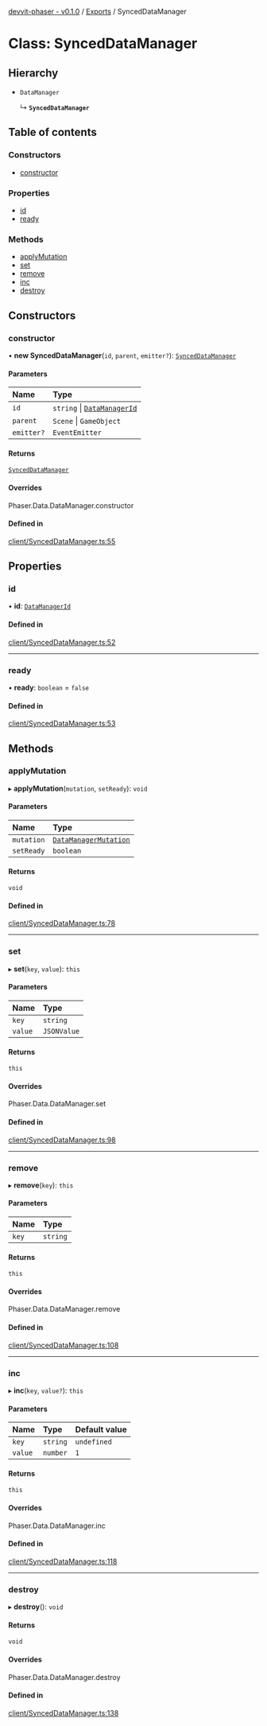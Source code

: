 [devvit-phaser - v0.1.0](../README.md) / [Exports](../modules.md) / SyncedDataManager

# Class: SyncedDataManager

## Hierarchy

- `DataManager`

  ↳ **`SyncedDataManager`**

## Table of contents

### Constructors

- [constructor](SyncedDataManager.md#constructor)

### Properties

- [id](SyncedDataManager.md#id)
- [ready](SyncedDataManager.md#ready)

### Methods

- [applyMutation](SyncedDataManager.md#applymutation)
- [set](SyncedDataManager.md#set)
- [remove](SyncedDataManager.md#remove)
- [inc](SyncedDataManager.md#inc)
- [destroy](SyncedDataManager.md#destroy)

## Constructors

### constructor

• **new SyncedDataManager**(`id`, `parent`, `emitter?`): [`SyncedDataManager`](SyncedDataManager.md)

#### Parameters

| Name | Type |
| :------ | :------ |
| `id` | `string` \| [`DataManagerId`](../modules.md#datamanagerid) |
| `parent` | `Scene` \| `GameObject` |
| `emitter?` | `EventEmitter` |

#### Returns

[`SyncedDataManager`](SyncedDataManager.md)

#### Overrides

Phaser.Data.DataManager.constructor

#### Defined in

[client/SyncedDataManager.ts:55](https://github.com/fizx/devvit-phaser/blob/412a642a3a98a03bf90214530acba9c58185c5cb/src/client/SyncedDataManager.ts#L55)

## Properties

### id

• **id**: [`DataManagerId`](../modules.md#datamanagerid)

#### Defined in

[client/SyncedDataManager.ts:52](https://github.com/fizx/devvit-phaser/blob/412a642a3a98a03bf90214530acba9c58185c5cb/src/client/SyncedDataManager.ts#L52)

___

### ready

• **ready**: `boolean` = `false`

#### Defined in

[client/SyncedDataManager.ts:53](https://github.com/fizx/devvit-phaser/blob/412a642a3a98a03bf90214530acba9c58185c5cb/src/client/SyncedDataManager.ts#L53)

## Methods

### applyMutation

▸ **applyMutation**(`mutation`, `setReady`): `void`

#### Parameters

| Name | Type |
| :------ | :------ |
| `mutation` | [`DataManagerMutation`](../modules.md#datamanagermutation) |
| `setReady` | `boolean` |

#### Returns

`void`

#### Defined in

[client/SyncedDataManager.ts:78](https://github.com/fizx/devvit-phaser/blob/412a642a3a98a03bf90214530acba9c58185c5cb/src/client/SyncedDataManager.ts#L78)

___

### set

▸ **set**(`key`, `value`): `this`

#### Parameters

| Name | Type |
| :------ | :------ |
| `key` | `string` |
| `value` | `JSONValue` |

#### Returns

`this`

#### Overrides

Phaser.Data.DataManager.set

#### Defined in

[client/SyncedDataManager.ts:98](https://github.com/fizx/devvit-phaser/blob/412a642a3a98a03bf90214530acba9c58185c5cb/src/client/SyncedDataManager.ts#L98)

___

### remove

▸ **remove**(`key`): `this`

#### Parameters

| Name | Type |
| :------ | :------ |
| `key` | `string` |

#### Returns

`this`

#### Overrides

Phaser.Data.DataManager.remove

#### Defined in

[client/SyncedDataManager.ts:108](https://github.com/fizx/devvit-phaser/blob/412a642a3a98a03bf90214530acba9c58185c5cb/src/client/SyncedDataManager.ts#L108)

___

### inc

▸ **inc**(`key`, `value?`): `this`

#### Parameters

| Name | Type | Default value |
| :------ | :------ | :------ |
| `key` | `string` | `undefined` |
| `value` | `number` | `1` |

#### Returns

`this`

#### Overrides

Phaser.Data.DataManager.inc

#### Defined in

[client/SyncedDataManager.ts:118](https://github.com/fizx/devvit-phaser/blob/412a642a3a98a03bf90214530acba9c58185c5cb/src/client/SyncedDataManager.ts#L118)

___

### destroy

▸ **destroy**(): `void`

#### Returns

`void`

#### Overrides

Phaser.Data.DataManager.destroy

#### Defined in

[client/SyncedDataManager.ts:138](https://github.com/fizx/devvit-phaser/blob/412a642a3a98a03bf90214530acba9c58185c5cb/src/client/SyncedDataManager.ts#L138)
